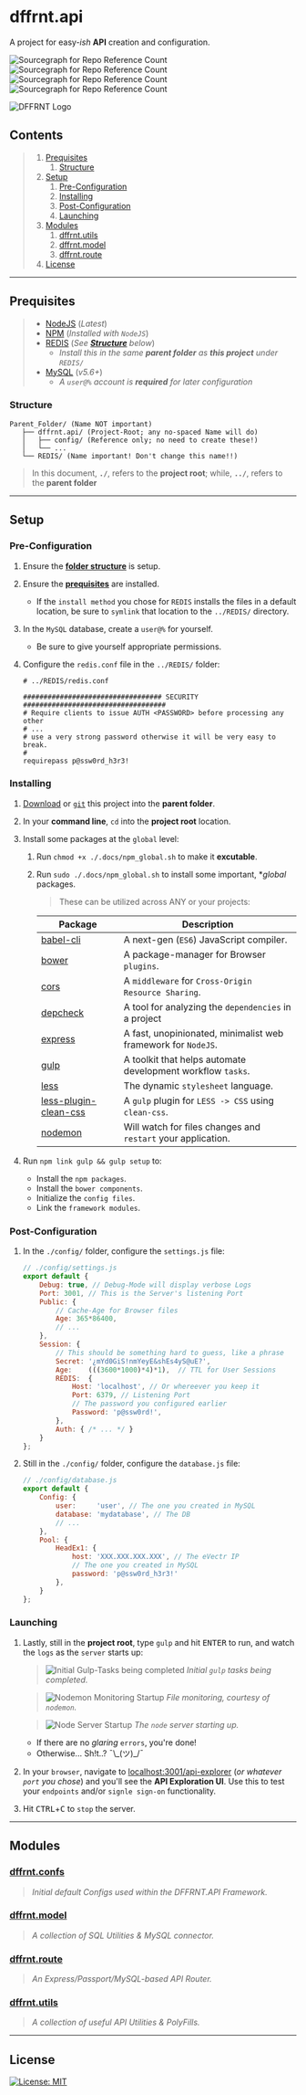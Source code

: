 # dffrnt.api
A project for easy-_ish_ **API** creation and configuration.

![Sourcegraph for Repo Reference Count](https://img.shields.io/badge/latest-v4.0.5-blue.svg?longCache=true)
![Sourcegraph for Repo Reference Count](https://img.shields.io/badge/node-%3E=v10.16.2-lightgrey.svg?longCache=true)
![Sourcegraph for Repo Reference Count](https://img.shields.io/badge/npm-%3E=v6.9.0-lightgrey.svg?longCache=true)
![Sourcegraph for Repo Reference Count](https://img.shields.io/badge/mysql-%3E=v5.6.0-lightgrey.svg?longCache=true)

![DFFRNT Logo](https://dffr-nt.github.io/dffrnt.api/media/DffrntLogoReadMe.png)

## Contents

> 1. [Prequisites](#prequisites)
>    1. [Structure](#structure)
> 1. [Setup](#setup)
>    1. [Pre-Configuration](#pre-configuration)
>    1. [Installing](#installing)
>    1. [Post-Configuration](#post-configuration)
>    1. [Launching](#launching)
> 1. [Modules](#modules)
>    1. [dffrnt.utils](#dffrntutils)
>    1. [dffrnt.model](#dffrntmodel)
>    1. [dffrnt.route](#dffrntroute)
> 1. [License](#license)

---
## Prequisites
> * [NodeJS](https://nodejs.org/en/) (_Latest_)
> * [NPM](https://nodejs.org/en/) (_Installed with `NodeJS`_)
> * [REDIS](https://redis.io/download) (_See **[Structure](#structure)** below_)
>    * _Install this in the same **parent folder** as **this project** under `REDIS/`_
> * [MySQL](https://dev.mysql.com/downloads/mysql/) (_v5.6+_)
>    * _A `user@%` account is **required** for later configuration_

### Structure

```
Parent_Folder/ (Name NOT important)
   ├── dffrnt.api/ (Project-Root; any no-spaced Name will do)
   │   ├── config/ (Reference only; no need to create these!)
   │   └── ...
   └── REDIS/ (Name important! Don't change this name!!)
```

> In this document, **`./`**, refers to the **project root**; while, **`../`**, refers to the **parent folder**

---
## Setup

### Pre-Configuration
1. Ensure the **[folder structure](#structure)** is setup.
1. Ensure the **[prequisites](#prequisites)** are installed.
   * If the `install method` you chose for `REDIS` installs the files in a default location, be sure to `symlink` that location to the `../REDIS/` directory.
1. In the `MySQL` database, create a `user@%` for yourself.
   * Be sure to give yourself appropriate permissions.
1. Configure the `redis.conf` file in the `../REDIS/` folder:

   ```apacheconf
   # ../REDIS/redis.conf

   ################################## SECURITY ###################################
   # Require clients to issue AUTH <PASSWORD> before processing any other
   # ...
   # use a very strong password otherwise it will be very easy to break.
   #
   requirepass p@ssw0rd_h3r3!
   ```

### Installing
1. [Download](https://github.com/DFFR-NT/dffrnt.api/archive/master.zip) or [`git`](https://github.com/DFFR-NT/dffrnt.api.git) this project into the **parent folder**.
1. In your **command line**, `cd` into the **project root** location.
1. Install some packages at the `global` level:
   1. Run `chmod +x ./.docs/npm_global.sh` to make it **excutable**.
   1. Run `sudo ./.docs/npm_global.sh` to install some important, **global* packages.
      > These can be utilized across ANY or your projects:
       
      | Package | Description |
      | --- | --- |
      | [babel-cli](https://www.npmjs.com/package/babel-cli) | A next-gen (`ES6`) JavaScript compiler. |
      | [bower](https://www.npmjs.com/package/bower) | A package-manager for Browser `plugins`. |
      | [cors](https://www.npmjs.com/package/cors) | A `middleware` for `Cross-Origin Resource Sharing`. |
      | [depcheck](https://www.npmjs.com/package/depcheck) | A tool for analyzing the `dependencies` in a project |
      | [express](https://www.npmjs.com/package/express) | A fast, unopinionated, minimalist web framework for `NodeJS`. |
      | [gulp](https://www.npmjs.com/package/gulp) | A toolkit that helps automate development workflow `tasks`. |
      | [less](https://www.npmjs.com/package/less) | The dynamic `stylesheet` language. |
      | [less-plugin-clean-css](https://www.npmjs.com/package/less-plugin-clean-css) | A `gulp` plugin for `LESS -> CSS` using `clean-css`. |
      | [nodemon](https://www.npmjs.com/package/nodemon) | Will watch for files changes and `restart` your application. |

1. Run `npm link gulp && gulp setup` to:
   * Install the `npm packages`.
   * Install the `bower components`.
   * Initialize the `config files`.
   * Link the `framework modules`.

### Post-Configuration
1. In the `./config/` folder, configure the `settings.js` file:

   ```javascript
   // ./config/settings.js 
   export default {
       Debug: true, // Debug‑Mode will display verbose Logs
       Port: 3001, // This is the Server's listening Port
       Public: {
           // Cache‑Age for Browser files
           Age: 365*86400, 
           // ...
       },
       Session: {
           // This should be something hard to guess, like a phrase
           Secret: '¿mYd0GiS!nmYeyE&shEs4yS@uE?',
           Age:    (((3600*1000)*4)*1),  // TTL for User Sessions
           REDIS:  {
               Host: 'localhost', // Or whereever you keep it
               Port: 6379, // Listening Port
               // The password you configured earlier
               Password: 'p@ssw0rd!',
           },
           Auth: { /* ... */ }
       }
   };
   ```
1. Still in the `./config/` folder, configure the `database.js` file:
   
   ```javascript
   // ./config/database.js
   export default {
       Config: {
           user:     'user', // The one you created in MySQL
           database: 'mydatabase', // The DB
           // ...
       },
       Pool: {
           HeadEx1: {
               host: 'XXX.XXX.XXX.XXX', // The eVectr IP
               // The one you created in MySQL 
               password: 'p@ssw0rd_h3r3!' 
           },
       }
   };
   ```

### Launching
1. Lastly, still in the **project root**, type `gulp` and hit <kbd>ENTER</kbd> to run, and watch the `logs` as the `server` starts up:

   > ![Initial Gulp-Tasks being completed](https://dffr-nt.github.io/dffrnt.api/media/2.4.1_gulp-tasks.png?raw=true)
   > _Initial `gulp` tasks being completed._
   
   > ![Nodemon Monitoring Startup](https://dffr-nt.github.io/dffrnt.api/media/2.4.2_nmon-start.png?raw=true)
   > _File monitoring, courtesy of `nodemon`._
   
   > ![Node Server Startup](https://dffr-nt.github.io/dffrnt.api/media/2.4.3_node-start.png?raw=true)
   > _The `node` server starting up._
   
   * If there are no _glaring_ `errors`, you're done!
   * Otherwise... Sh!t..? ¯\\_(ツ)\_/¯
1. In your `browser`, navigate to [localhost:3001/api-explorer](http://localhost:3001/api-explorer) (_or whatever `port` you chose_) and you'll see the **API Exploration UI**. Use this to test your `endpoints` and/or `signle sign-on` functionality.
1. Hit <kbd>CTRL</kbd>+<kbd>C</kbd> to `stop` the server.

---
## Modules

### [dffrnt.confs](https://dffr-nt.github.io/dffrnt.api/modules/_dffrnt_confs_.html)
> _Initial default Configs used within the DFFRNT.API Framework._

### [dffrnt.model](https://dffr-nt.github.io/dffrnt.api/modules/_dffrnt_model_.html)
> _A collection of SQL Utilities & MySQL connector._

### [dffrnt.route](https://dffr-nt.github.io/dffrnt.api/modules/_dffrnt_route_.html)
> _An Express/Passport/MySQL-based API Router._

### [dffrnt.utils](https://dffr-nt.github.io/dffrnt.api/modules/_dffrnt_utils_.html)
> _A collection of useful API Utilities & PolyFills._

---
## License 

[![License: MIT](https://img.shields.io/badge/License-MIT-yellow.svg)](https://opensource.org/licenses/MIT)
